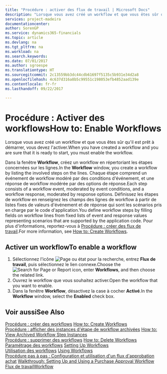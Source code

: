 ```yaml
---
title: "Procédure : activer des flux de travail | Microsoft Docs"
description: "Lorsque vous avez créé un workflow et que vous êtes sûr qu'il est prêt à démarrer, vous devez l'activer."
services: project-madeira
documentationcenter: 
author: SorenGP
ms.service: dynamics365-financials
ms.topic: article
ms.devlang: na
ms.tgt_pltfrm: na
ms.workload: na
ms.search.keywords: 
ms.date: 07/01/2017
ms.author: sgroespe
ms.translationtype: HT
ms.sourcegitcommit: 2c13559bb3dc44cdb61697f5135c5b931e34d2a8
ms.openlocfilehash: 4c637d316a8b5c99551c198053efb4852aad139e
ms.contentlocale: fr-fr
ms.lasthandoff: 09/22/2017

---
```

# <a name="how-to-enable-workflows"></a><span data-ttu-id="883f8-103">Procédure : Activer des workflows</span><span class="sxs-lookup"><span data-stu-id="883f8-103">How to: Enable Workflows</span></span>
<span data-ttu-id="883f8-104">Lorsque vous avez créé un workflow et que vous êtes sûr qu'il est prêt à démarrer, vous devez l'activer.</span><span class="sxs-lookup"><span data-stu-id="883f8-104">When you have created a workflow and you are sure that it is ready to start, you must enable the workflow.</span></span>  

 <span data-ttu-id="883f8-105">Dans la fenêtre **Workflow**, créez un workflow en répertoriant les étapes concernées sur les lignes.</span><span class="sxs-lookup"><span data-stu-id="883f8-105">In the **Workflow** window, you create a workflow by listing the involved steps on the lines.</span></span> <span data-ttu-id="883f8-106">Chaque étape comprend un événement de workflow modéré par des conditions d'événement, et une réponse de workflow modérée par des options de réponse.</span><span class="sxs-lookup"><span data-stu-id="883f8-106">Each step consists of a workflow event, moderated by event conditions, and a workflow response, moderated by response options.</span></span> <span data-ttu-id="883f8-107">Définissez les étapes de workflow en renseignez les champs des lignes de workflow à partir de listes fixes de valeurs d'événement et de réponse qui sont les scénarios pris en charge par le code d'application.</span><span class="sxs-lookup"><span data-stu-id="883f8-107">You define workflow steps by filling fields on workflow lines from fixed lists of event and response values representing scenarios that are supported by the application code.</span></span> <span data-ttu-id="883f8-108">Pour plus d'informations, reportez\-vous à [Procédure : créer des flux de travail](across-how-to-create-workflows.md).</span><span class="sxs-lookup"><span data-stu-id="883f8-108">For more information, see [How to: Create Workflows](across-how-to-create-workflows.md).</span></span>  

## <a name="to-enable-a-workflow"></a><span data-ttu-id="883f8-109">Activer un workflow</span><span class="sxs-lookup"><span data-stu-id="883f8-109">To enable a workflow</span></span>  
1.  <span data-ttu-id="883f8-110">Sélectionnez l'icône ![Page ou état pour la recherche](media/ui-search/search_small.png "Page ou état pour la recherche"), entrez **Flux de travail**, puis sélectionnez le lien connexe.</span><span class="sxs-lookup"><span data-stu-id="883f8-110">Choose the ![Search for Page or Report](media/ui-search/search_small.png "Search for Page or Report icon") icon, enter **Workflows**, and then choose the related link.</span></span>  
2.  <span data-ttu-id="883f8-111">Ouvrez le workflow que vous souhaitez activer.</span><span class="sxs-lookup"><span data-stu-id="883f8-111">Open the workflow that you want to enable.</span></span>  
3.  <span data-ttu-id="883f8-112">Dans la fenêtre **Workflow**, désactivez la case à cocher **Activé**.</span><span class="sxs-lookup"><span data-stu-id="883f8-112">In the **Workflow** window, select the **Enabled** check box.</span></span>  

## <a name="see-also"></a><span data-ttu-id="883f8-113">Voir aussi</span><span class="sxs-lookup"><span data-stu-id="883f8-113">See Also</span></span>  
 <span data-ttu-id="883f8-114">[Procédure : créer des workflows](across-how-to-create-workflows.md) </span><span class="sxs-lookup"><span data-stu-id="883f8-114">[How to: Create Workflows](across-how-to-create-workflows.md) </span></span>  
 <span data-ttu-id="883f8-115">[Procédure : afficher des instances d'étape de workflow archivées](across-how-to-view-archived-workflow-step-instances.md) </span><span class="sxs-lookup"><span data-stu-id="883f8-115">[How to: View Archived Workflow Step Instances](across-how-to-view-archived-workflow-step-instances.md) </span></span>  
 <span data-ttu-id="883f8-116">[Procédure : supprimer des workflows](across-how-to-delete-workflows.md) </span><span class="sxs-lookup"><span data-stu-id="883f8-116">[How to: Delete Workflows](across-how-to-delete-workflows.md) </span></span>  
 <span data-ttu-id="883f8-117">[Paramétrage des workflows](across-set-up-workflows.md) </span><span class="sxs-lookup"><span data-stu-id="883f8-117">[Setting Up Workflows](across-set-up-workflows.md) </span></span>  
 <span data-ttu-id="883f8-118">[Utilisation des workflows](across-use-workflows.md) </span><span class="sxs-lookup"><span data-stu-id="883f8-118">[Using Workflows](across-use-workflows.md) </span></span>  
 <span data-ttu-id="883f8-119">[Procédure pas à pas : Configuration et utilisation d'un flux d'approbation achat](walkthrough-setting-up-and-using-a-purchase-approval-workflow.md) </span><span class="sxs-lookup"><span data-stu-id="883f8-119">[Walkthrough: Setting Up and Using a Purchase Approval Workflow](walkthrough-setting-up-and-using-a-purchase-approval-workflow.md) </span></span>  
 [<span data-ttu-id="883f8-120">Flux de travail</span><span class="sxs-lookup"><span data-stu-id="883f8-120">Workflow</span></span>](across-workflow.md)   

